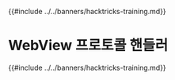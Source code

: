 {{#include ../../banners/hacktricks-training.md}}

# WebView 프로토콜 핸들러

{{#include ../../banners/hacktricks-training.md}}
